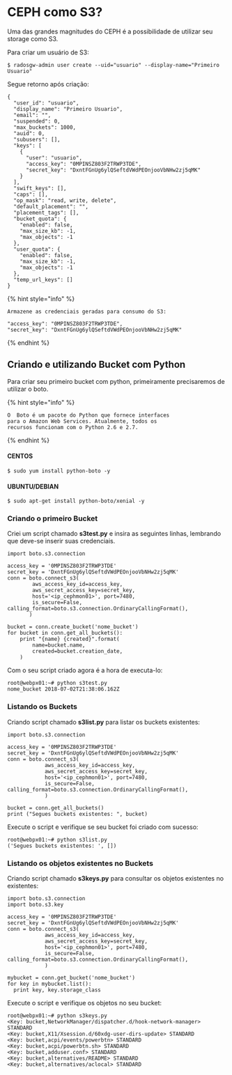 # CEPH como S3?

Uma das grandes magnitudes do CEPH é a possibilidade de utilizar seu storage como S3.  

Para criar um usuário de S3:

```
$ radosgw-admin user create --uid="usuario" --display-name="Primeiro Usuario"
```

Segue retorno após criação:

```
{
  "user_id": "usuario",
  "display_name": "Primeiro Usuario",
  "email": "",
  "suspended": 0,
  "max_buckets": 1000,
  "auid": 0,
  "subusers": [],
  "keys": [
    {
      "user": "usuario",
      "access_key": "0MPINSZ803F2TRWP3TDE",
      "secret_key": "DxntFGnUg6ylQSeftdVWdPEOnjooVbNHw2zj5qMK"
    }
  ],
  "swift_keys": [],
  "caps": [],
  "op_mask": "read, write, delete",
  "default_placement": "",
  "placement_tags": [],
  "bucket_quota": {
    "enabled": false,
    "max_size_kb": -1,
    "max_objects": -1
  },
  "user_quota": {
    "enabled": false,
    "max_size_kb": -1,
    "max_objects": -1
  },
  "temp_url_keys": []
} 
```

{% hint style="info" %}
```
Armazene as credenciais geradas para consumo do S3:

"access_key": "0MPINSZ803F2TRWP3TDE",
"secret_key": "DxntFGnUg6ylQSeftdVWdPEOnjooVbNHw2zj5qMK"
```
{% endhint %}

## Criando e utilizando Bucket com Python

Para criar seu primeiro bucket com python, primeiramente precisaremos de utilizar o boto.

{% hint style="info" %}
```
O  Boto é um pacote do Python que fornece interfaces 
para o Amazon Web Services. Atualmente, todos os 
recursos funcionam com o Python 2.6 e 2.7.
```
{% endhint %}

#### CENTOS

```
$ sudo yum install python-boto -y
```

#### UBUNTU/DEBIAN

```
$ sudo apt-get install python-boto/xenial -y
```

### Criando o primeiro Bucket

Criei um script chamado **s3test.py** e insira as seguintes linhas, lembrando que deve-se inserir suas credenciais.

```
import boto.s3.connection

access_key = '0MPINSZ803F2TRWP3TDE'
secret_key = 'DxntFGnUg6ylQSeftdVWdPEOnjooVbNHw2zj5qMK'
conn = boto.connect_s3(
        aws_access_key_id=access_key,
        aws_secret_access_key=secret_key,
        host='<ip_cephmon01>', port=7480,
        is_secure=False, calling_format=boto.s3.connection.OrdinaryCallingFormat(),
       )

bucket = conn.create_bucket('nome_bucket')
for bucket in conn.get_all_buckets():
    print "{name} {created}".format(
        name=bucket.name,
        created=bucket.creation_date,
    )
```

Com o seu script criado agora é a hora de executa-lo:

```
root@webpx01:~# python s3test.py
nome_bucket 2018-07-02T21:38:06.162Z
```

### Listando os Buckets

Criando script chamado **s3list.py** para listar os buckets existentes:

```
import boto.s3.connection

access_key = '0MPINSZ803F2TRWP3TDE'
secret_key = 'DxntFGnUg6ylQSeftdVWdPEOnjooVbNHw2zj5qMK'
conn = boto.connect_s3(
            aws_access_key_id=access_key,
            aws_secret_access_key=secret_key,
            host='<ip_cephmon01>', port=7480,
            is_secure=False, calling_format=boto.s3.connection.OrdinaryCallingFormat(),
            )

bucket = conn.get_all_buckets()
print ("Segues buckets existentes: ", bucket)
```

Execute o script e verifique se seu bucket foi criado com sucesso:

```
root@webpx01:~# python s3list.py
('Segues buckets existentes: ', [])
```

### Listando os objetos existentes no Buckets

Criando script chamado **s3keys.py** para consultar os objetos existentes no existentes:

```
import boto.s3.connection
import boto.s3.key

access_key = '0MPINSZ803F2TRWP3TDE'
secret_key = 'DxntFGnUg6ylQSeftdVWdPEOnjooVbNHw2zj5qMK'
conn = boto.connect_s3(
            aws_access_key_id=access_key,
            aws_secret_access_key=secret_key,
            host='<ip_cephmon01>', port=7480,
            is_secure=False, calling_format=boto.s3.connection.OrdinaryCallingFormat(),
            )

mybucket = conn.get_bucket('nome_bucket')
for key in mybucket.list():
  print key, key.storage_class
```

Execute o script e verifique os objetos no seu bucket:

```
root@webpx01:~# python s3keys.py
<Key: bucket,NetworkManager/dispatcher.d/hook-network-manager> STANDARD
<Key: bucket,X11/Xsession.d/60xdg-user-dirs-update> STANDARD
<Key: bucket,acpi/events/powerbtn> STANDARD
<Key: bucket,acpi/powerbtn.sh> STANDARD
<Key: bucket,adduser.conf> STANDARD
<Key: bucket,alternatives/README> STANDARD
<Key: bucket,alternatives/aclocal> STANDARD
```

